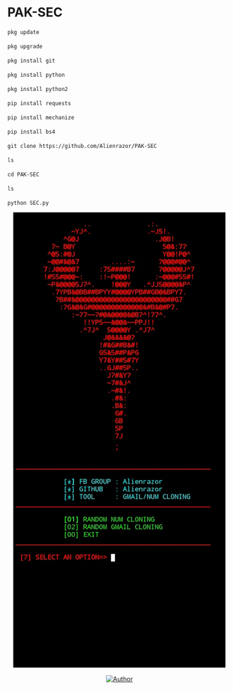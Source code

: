 # PAK-SEC

```
pkg update

pkg upgrade

pkg install git

pkg install python

pkg install python2

pip install requests

pip install mechanize

pip install bs4

git clone https://github.com/Alienrazor/PAK-SEC

ls

cd PAK-SEC

ls

python SEC.py

```
<p align="center">
<img src='https://github.com/Alienrazor/SS/blob/main/IMG_20230528_190602.JPG'>
<p align="center">
<a href="https://github.com/Alienrazor"><img title="Author" src="https://img.shields.io/badge/Author-Alienrazor-red.svg?style=for-the-badge&logo=github"></a>
